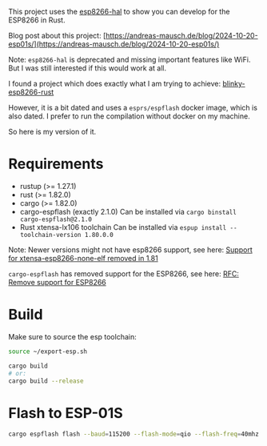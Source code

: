 This project uses the [esp8266-hal](https://github.com/esp-rs/esp8266-hal)
to show you can develop for the ESP8266 in Rust.

Blog post about this project:
[https://andreas-mausch.de/blog/2024-10-20-esp01s/](https://andreas-mausch.de/blog/2024-10-20-esp01s/)

Note: `esp8266-hal` is deprecated and missing important features like WiFi.
But I was still interested if this would work at all.

I found a project which does exactly what I am trying to achieve:
[blinky-esp8266-rust](https://github.com/coenraadhuman/blinky-esp8266-rust/)

However, it is a bit dated and uses a `esprs/espflash` docker image,
which is also dated.
I prefer to run the compilation without docker on my machine.

So here is my version of it.

# Requirements

- rustup (>= 1.27.1)
- rust (>= 1.82.0)
- cargo (>= 1.82.0)
- cargo-espflash (exactly 2.1.0)
  Can be installed via `cargo binstall cargo-espflash@2.1.0`
- Rust xtensa-lx106 toolchain
  Can be installed via `espup install --toolchain-version 1.80.0.0`

Note: Newer versions might not have esp8266 support,
see here: [Support for xtensa-esp8266-none-elf removed in 1.81](https://github.com/esp-rs/rust/issues/237)

`cargo-espflash` has removed support for the ESP8266, see here:
[RFC: Remove support for ESP8266](https://github.com/esp-rs/espflash/issues/519)

# Build

Make sure to source the esp toolchain:

```bash
source ~/export-esp.sh
```

```bash
cargo build
# or:
cargo build --release
```

# Flash to ESP-01S

```bash
cargo espflash flash --baud=115200 --flash-mode=qio --flash-freq=40mhz --flash-size=1mb --port=/dev/ttyUSB1 --release --monitor
```
